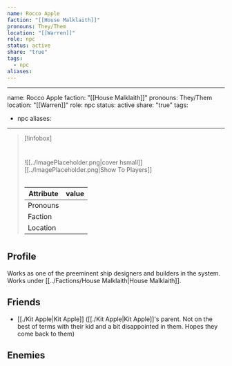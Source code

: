 ```yaml
---
name: Rocco Apple
faction: "[[House Malklaith]]"
pronouns: They/Them
location: "[[Warren]]"
role: npc
status: active
share: "true"
tags:
  - npc
aliases: 
---
```

---
name: Rocco Apple
faction: "[[House Malklaith]]"
pronouns: They/Them
location: "[[Warren]]"
role: npc
status: active
share: "true"
tags:
  - npc
aliases:
---


> [!infobox]
> # 
> ![[../ImagePlaceholder.png|cover hsmall]]
> [[../ImagePlaceholder.png|Show To Players]]
> ###### 
> Attribute |  value |
> ---|---|
> Pronouns | 
> Faction | 
> Location |  |


# 
## Profile
Works as one of the preeminent ship designers and builders in the system. Works under [[../Factions/House Malklaith|House Malklaith]].
## Friends
- [[./Kit Apple|Kit Apple]] ([[./Kit Apple|Kit Apple]]'s parent. Not on the best of terms with their kid and a bit disappointed in them. Hopes they come back to them)
## Enemies


